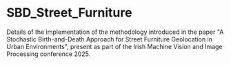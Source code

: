 # SBD_Street_Furniture
Details of the implementation of the methodology introduced in the paper "A Stochastic Birth-and-Death Approach for Street Furniture Geolocation in Urban Environments", present as part of the Irish Machine Vision and Image Processing conference 2025.
